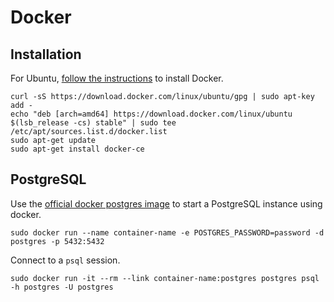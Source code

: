 # Docker

## Installation

For Ubuntu, [follow the instructions](https://docs.docker.com/engine/installation/linux/ubuntu/) to install Docker.

```
curl -sS https://download.docker.com/linux/ubuntu/gpg | sudo apt-key add -
echo "deb [arch=amd64] https://download.docker.com/linux/ubuntu $(lsb_release -cs) stable" | sudo tee /etc/apt/sources.list.d/docker.list
sudo apt-get update
sudo apt-get install docker-ce
```

## PostgreSQL

Use the [official docker postgres image](https://hub.docker.com/_/postgres/) to start a PostgreSQL instance using docker.

```
sudo docker run --name container-name -e POSTGRES_PASSWORD=password -d postgres -p 5432:5432
```

Connect to a `psql` session.

```
sudo docker run -it --rm --link container-name:postgres postgres psql -h postgres -U postgres
```
